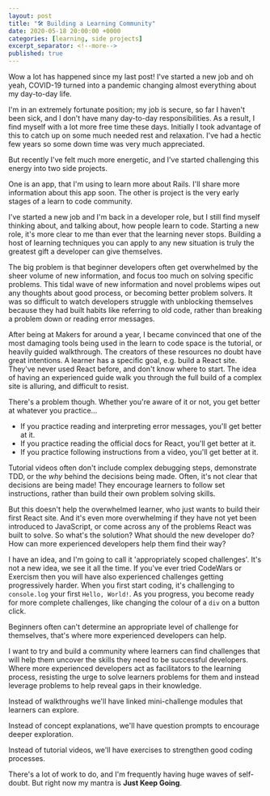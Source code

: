 ```yaml
---
layout: post
title: "🛠 Building a Learning Community"
date: 2020-05-18 20:00:00 +0000    
categories: [learning, side projects]
excerpt_separator: <!--more-->
published: true
---
```


Wow a lot has happened since my last post! I've started a new job and oh yeah, COVID-19 turned into a pandemic changing almost everything about my day-to-day life.

I'm in an extremely fortunate position; my job is secure, so far I haven't been sick, and I don't have many day-to-day responsibilities. As a result, I find myself with a lot more free time these days. Initially I took advantage of this to catch up on some much needed rest and relaxation. I've had a hectic few years so some down time was very much appreciated.

But recently I've felt much more energetic, and I've started challenging this energy into two side projects.

<!--more-->
One is an app, that I'm using to learn more about Rails. I'll share more information about this app soon. The other is project is the very early stages of a learn to code community.

I've started a new job and I'm back in a developer role, but I still find myself thinking about, and talking about, how people learn to code. Starting a new role, it's more clear to me than ever that the learning never stops. Building a host of learning techniques you can apply to any new situation is truly the greatest gift a developer can give themselves.

The big problem is that beginner developers often get overwhelmed by the sheer volume of new information, and focus too much on solving specific problems. This tidal wave of new information and novel problems wipes out any thoughts about good process, or becoming better problem solvers. It was so difficult to watch developers struggle with unblocking themselves because they had built habits like referring to old code, rather than breaking a problem down or reading error messages.

After being at Makers for around a year, I became convinced that one of the most damaging tools being used in the learn to code space is the tutorial, or heavily guided walkthrough. The creators of these resources no doubt have great intentions. A learner has a specific goal, e.g. build a React site. They've never used React before, and don't know where to start. The idea of having an experienced guide walk you through the full build of a complex site is alluring, and difficult to resist.

There's a problem though. Whether you're aware of it or not, you get better at whatever you practice...
- If you practice reading and interpreting error messages, you'll get better at it.
- If you practice reading the official docs for React, you'll get better at it.
- If you practice following instructions from a video, you'll get better at it.  

Tutorial videos often don't include complex debugging steps, demonstrate TDD, or the *why* behind the decisions being made. Often, it's not clear that decisions are being made! They encourage learners to follow set instructions, rather than build their own problem solving skills.

But this doesn't help the overwhelmed learner, who just wants to build their first React site. And it's even more overwhelming if they have not yet been introduced to JavaScript, or come across any of the problems React was built to solve. So what's the solution? What should the new developer do? How can more experienced developers help them find their way?

I have an idea, and I'm going to call it 'appropriately scoped challenges'. It's not a new idea, we see it all the time. If you've ever tried CodeWars or Exercism then you will have also experienced challenges getting progressively harder. When you first start coding, it's challenging to `console.log` your first `Hello, World!`. As you progress, you become ready for more complete challenges, like changing the colour of a `div` on a button click.

Beginners often can't determine an appropriate level of challenge for themselves, that's where more experienced developers can help.

I want to try and build a community where learners can find challenges that will help them uncover the skills they need to be successful developers. Where more experienced developers act as facilitators to the learning process, resisting the urge to solve learners problems for them and instead leverage problems to help reveal gaps in their knowledge.

Instead of walkthroughs we'll have linked mini-challenge modules that learners can explore.

Instead of concept explanations, we'll have question prompts to encourage deeper exploration.

Instead of tutorial videos, we'll have exercises to strengthen good coding processes.

There's a lot of work to do, and I'm frequently having huge waves of self-doubt. But right now my mantra is **Just Keep Going**.
